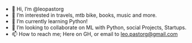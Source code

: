 - 👋 Hi, I’m @leopastorg
- 👀 I’m interested in travels, mtb bike, books, music and more.
- 🌱 I’m currently learning Python!
- 💞️ I’m looking to collaborate on ML with Python, social Projects, Startups.
- 📫 How to reach me; Here on GH, or email to leo.pastorg@gmail.com

<!---
leopastorg/leopastorg is a ✨ special ✨ repository because its `README.md` (this file) appears on your GitHub profile.
You can click the Preview link to take a look at your changes.
--->

